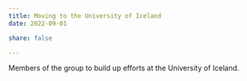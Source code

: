 ```yaml
---
title: Moving to the University of Iceland
date: 2022-09-01

share: false

---
```


Members of the group to build up efforts at the University of Iceland.

<!--more-->